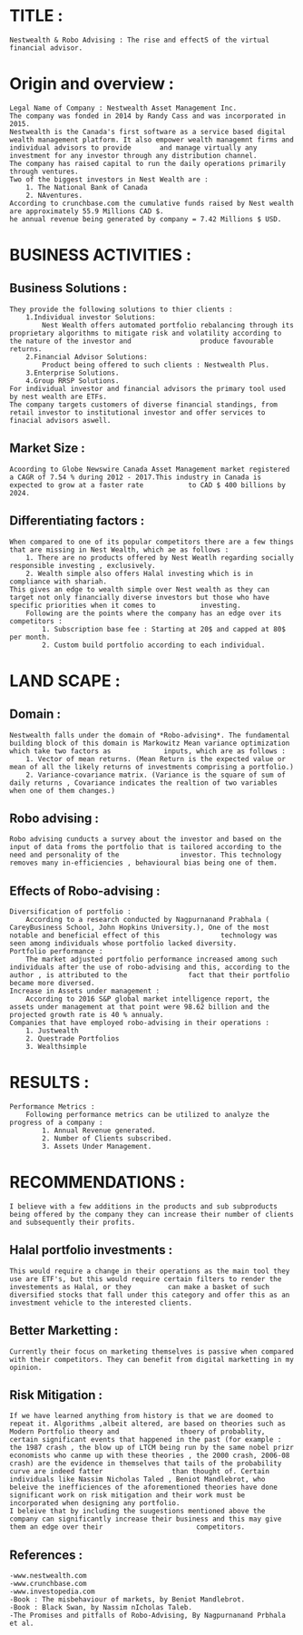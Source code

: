 # TITLE : 
    Nestwealth & Robo Advising : The rise and effectS of the virtual financial advisor.
# Origin and overview :
    Legal Name of Company : Nestwealth Asset Management Inc.
    The company was fonded in 2014 by Randy Cass and was incorporated in 2015.
    Nestwealth is the Canada's first software as a service based digital wealth management platform. It also empower wealth managemnt firms and individual advisors to provide       and manage virtually any investment for any investor through any distribution channel.
    The company has raised capital to run the daily operations primarily through ventures.
    Two of the biggest investors in Nest Wealth are :
        1. The National Bank of Canada 
        2. NAventures.
    According to crunchbase.com the cumulative funds raised by Nest wealth are approximately 55.9 Millions CAD $.
    he annual revenue being generated by company = 7.42 Millions $ USD.
# BUSINESS ACTIVITIES :
## Business Solutions :
    They provide the following solutions to thier clients :
        1.Individual investor Solutions:
            Nest Wealth offers automated portfolio rebalancing through its proprietary algorithms to mitigate risk and volatility according to the nature of the investor and                 produce favourable returns.
        2.Financial Advisor Solutions:
            Product being offered to such clients : Nestwealth Plus.
        3.Enterprise Solutions.
        4.Group RRSP Solutions.
    For individual investor and financial advisors the primary tool used by nest wealth are ETFs.
    The company targets customers of diverse financial standings, from retail investor to institutional investor and offer services to finacial advisors aswell.
 ## Market Size :
    Acoording to Globe Newswire Canada Asset Management market registered a CAGR of 7.54 % during 2012 - 2017.This industry in Canada is expected to grow at a faster rate           to CAD $ 400 billions by 2024.
 ## Differentiating factors :
    When compared to one of its popular competitors there are a few things that are missing in Nest Wealth, which ae as follows :
        1. There are no products offered by Nest Weatlh regarding socially responsible investing , exclusively.
        2. Wealth simple also offers Halal investing which is in compliance with shariah.
    This gives an edge to wealth simple over Nest wealth as they can target not only financially diverse investors but those who have specific priorities when it comes to           investing.
        Following are the points where the company has an edge over its competitors :
            1. Subscription base fee : Starting at 20$ and capped at 80$ per month.
            2. Custom build portfolio according to each individual.   
# LAND SCAPE :
## Domain :
    Nestwealth falls under the domain of *Robo-advising*. The fundamental building block of this domain is Markowitz Mean variance optimization which take two factors as             inputs, which are as follows :
        1. Vector of mean returns. (Mean Return is the expected value or mean of all the likely returns of investments comprising a portfolio.)
        2. Variance-covariance matrix. (Variance is the square of sum of daily returns , Covariance indicates the realtion of two variables when one of them changes.)
## Robo advising :
    Robo advising cunducts a survey about the investor and based on the input of data froms the portfolio that is tailored according to the need and personality of the               investor. This technology removes many in-efficiencies , behavioural bias being one of them. 
## Effects of Robo-advising :
    Diversification of portfolio : 
        According to a research conducted by Nagpurnanand Prabhala ( CareyBusiness School, John Hopkins University.), One of the most notable and beneficial effect of this               technology was seen among individuals whose portfolio lacked diversity.
    Portfolio performance :
        The market adjusted portfolio performance increased among such individuals after the use of robo-advising and this, according to the author , is attributed to the               fact that their portfolio became more diversed.
    Increase in Assets under management :
        According to 2016 S&P global market intelligence report, the assets under management at that point were 98.62 billion and the projected growth rate is 40 % annualy.
    Companies that have employed robo-advising in their operations :
        1. Justwealth
        2. Questrade Portfolios
        3. Wealthsimple
# RESULTS :
    Performance Metrics :
        Following performance metrics can be utilized to analyze the progress of a company :
            1. Annual Revenue generated.
            2. Number of Clients subscribed.
            3. Assets Under Management.     
# RECOMMENDATIONS :
    I believe with a few additions in the products and sub subproducts being offered by the company they can increase their number of clients and subsequently their profits.
## Halal portfolio investments :
    This would require a change in their operations as the main tool they use are ETF's, but this would require certain filters to render the investements as Halal, or they         can make a basket of such diversified stocks that fall under this category and offer this as an investment vehicle to the interested clients.
## Better Marketting :
    Currently their focus on marketing themselves is passive when compared with their competitors. They can benefit from digital marketting in my opinion.
## Risk Mitigation :
    If we have learned anything from history is that we are doomed to repeat it. Algorithms ,albeit altered, are based on theories such as Modern Portfolio theory and               thoery of probablity, certain significant events that happened in the past (for example : the 1987 crash , the blow up of LTCM being run by the same nobel prizr                 economists who canme up with these theories , the 2000 crash, 2006-08 crash) are the evidence in themselves that tails of the probability curve are indeed fatter                 than thought of. Certain individuals like Nassim Nicholas Taled , Beniot Mandlebrot, who beleive the inefficiences of the aforementioned theories have done                       significant work on risk mitigation and their work must be incorporated when designing any portfolio.
    I beleive that by including the suugestions mentioned above the company can significantly increase their business and this may give them an edge over their                       competitors. 
## References :
    -www.nestwealth.com
    -www.crunchbase.com
    -www.investopedia.com
    -Book : The misbehaviour of markets, by Beniot Mandlebrot.
    -Book : Black Swan, by Nassim nIcholas Taleb.
    -The Promises and pitfalls of Robo-Advising, By Nagpurnanand Prbhala et al.
